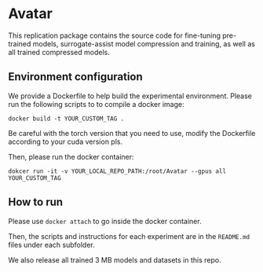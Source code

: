 # Avatar

This replication package contains the source code for fine-tuning pre-trained models, surrogate-assist model compression and training, as well as all trained compressed models.

## Environment configuration

We provide a Dockerfile to help build the experimental environment. Please run the following scripts to to compile a docker image:
```
docker build -t YOUR_CUSTOM_TAG .
```
Be careful with the torch version that you need to use, modify the Dockerfile according to your cuda version pls.

Then, please run the docker container:
```
dokcer run -it -v YOUR_LOCAL_REPO_PATH:/root/Avatar --gpus all YOUR_CUSTOM_TAG
```

## How to run

Please use `docker attach` to go inside the docker container. 

Then, the scripts and instructions for each experiment are in the `README.md` files under each subfolder. 

We also release all trained 3 MB models and datasets in this repo. 
